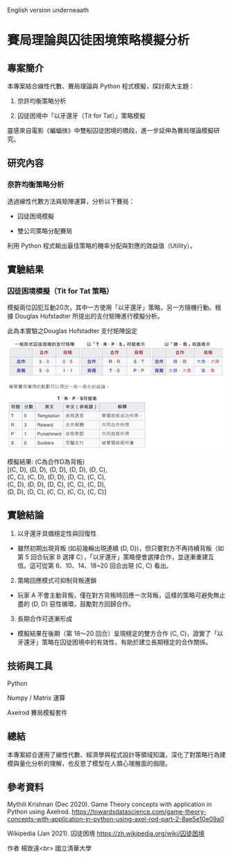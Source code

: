 English version underneaath
# 賽局理論與囚徒困境策略模擬分析

## 專案簡介
本專案結合線性代數、賽局理論與 Python 程式模擬，探討兩大主題：

1. 奈許均衡策略分析

2. 囚徒困境中「以牙還牙（Tit for Tat）」策略模擬

靈感來自電影《蝙蝠俠》中雙船囚徒困境的橋段，進一步延伸為賽局理論模擬研究。

## 研究內容
### 奈許均衡策略分析
透過線性代數方法與矩陣運算，分析以下賽局：
- 囚徒困境模擬

- 雙公司策略分配賽局

利用 Python 程式輸出最佳策略的機率分配與對應的效益值（Utility）。

## 實驗結果
### 囚徒困境模擬（Tit for Tat 策略）
模擬兩位囚犯互動20次，其中一方使用「以牙還牙」策略，另一方隨機行動。根據 Douglas Hofstadter 所提出的支付矩陣進行模擬分析。

此為本實驗之Douglas Hofstadter 支付矩陣設定

<img src="https://github.com/giraffeiscute/python-simulation-projects-game-theory-and-Prisoner-s-Dilemma/blob/main/result/%E5%9C%96%E7%89%872.png" alt="image" width="600">

模擬結果: (C為合作D為背叛) <br/>
[(C, D), (D, D), (D, D), (D, D), (D, C), <br/>
 (C, C), (C, D), (D, D), (D, C), (C, C), <br/>
 (C, D), (D, D), (D, C), (C, C), (C, D), <br/>
 (D, D), (D, C), (C, C), (C, C), (C, C)]

## 實驗結論
1. 以牙還牙具備穩定性與回復性
- 雖然初期出現背叛 (如前幾輪出現連續 (D, D))，但只要對方不再持續背叛（如第 5 回合玩家 B 選擇 C），「以牙還牙」策略便會選擇合作，並逐漸重建互信。這可從第 6、10、14、18~20 回合出現 (C, C) 看出。

2. 策略回應模式可抑制背叛連鎖
- 玩家 A 不會主動背叛，僅在對方背叛時回應一次背叛，這樣的策略可避免無止盡的 (D, D) 惡性循環，鼓勵對方回歸合作。

3. 長期合作可逐漸形成
- 模擬結果在後期（第 18～20 回合）呈現穩定的雙方合作 (C, C)，證實了「以牙還牙」策略在囚徒困境中的有效性，有助於建立長期穩定的合作關係。


## 技術與工具
Python

Numpy / Matrix 運算

Axelrod 賽局模擬套件

## 總結
本專案綜合運用了線性代數、經濟學與程式設計等領域知識，深化了對策略行為建模與量化分析的理解，也反思了模型在人類心理層面的侷限。

## 參考資料
Mythili Krishnan (Dec 2020). Game Theory concepts with application in Python using Axelrod.
https://towardsdatascience.com/game-theory-concepts-with-application-in-python-using-axel-rod-part-2-8ae5e10e09a0

Wikipedia (Jan 2021). 囚徒困境
https://zh.wikipedia.org/wiki/囚徒困境

作者
楊致遠<br\>
國立清華大學
